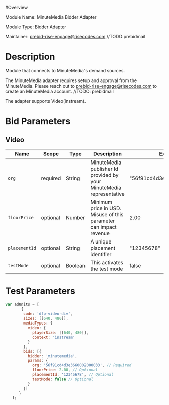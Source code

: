 #Overview

Module Name: MinuteMedia Bidder Adapter

Module Type: Bidder Adapter

Maintainer: prebid-rise-engage@risecodes.com //TODO:prebidmail


# Description

Module that connects to MinuteMedia's demand sources.

The MinuteMedia adapter requires setup and approval from the MinuteMedia. Please reach out to prebid-rise-engage@risecodes.com to create an MinuteMedia account. //TODO: prebidmail

The adapter supports Video(instream).

# Bid Parameters
## Video

| Name | Scope | Type | Description | Example
| ---- | ----- | ---- | ----------- | -------
| `org` | required | String |  MinuteMedia publisher Id provided by your MinuteMedia representative  | "56f91cd4d3e3660002000033"
| `floorPrice` | optional | Number |  Minimum price in USD. Misuse of this parameter can impact revenue | 2.00
| `placementId` | optional | String |  A unique placement identifier  | "12345678"
| `testMode` | optional | Boolean |  This activates the test mode  | false

# Test Parameters
```javascript
var adUnits = [
       {
        code: 'dfp-video-div',
        sizes: [[640, 480]],
        mediaTypes: {
          video: {
            playerSize: [[640, 480]],
            context: 'instream'
          }
        },
        bids: [{
          bidder: 'minutemedia',
          params: {
            org: '56f91cd4d3e3660002000033', // Required
            floorPrice: 2.00, // Optional
            placementId: '12345678', // Optional
            testMode: false // Optional
          }
        }]
      }
   ];
```
